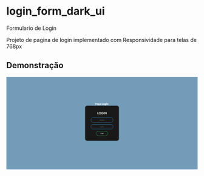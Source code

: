 # login_form_dark_ui
Formulario de Login 

Projeto de pagina de login implementado com Responsividade para telas de 768px


## Demonstração
![Demo](img.png)
